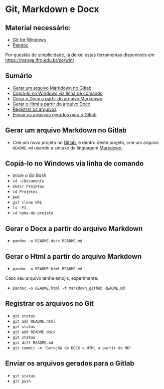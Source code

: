# Git, Markdown e Docx

## Material necessário:
* [Git for Windows](https://git-scm.com/download/win)
* [Pandoc](https://github.com/jgm/pandoc/releases/)

Por questão de simplicidade, já deixei estas ferramentas disponíveis em https://mange.ifrn.edu.br/so/win/

## Sumário
* [Gerar um arquivo Markdown no Gitlab](#gitlab)
* [Copiá-lo no Windows via linha de comando](#git-clone)
* [Gerar o Docx a partir do arquivo Markdown](#md2docx)
* [Gerar o Html a partir do arquivo Docx](#md2html)
* [Registrar os arquivos](#git-commit)
* [Enviar os arquivos gerados para o Gitlab](#git-push)

<a name="gitlab">

## Gerar um arquivo Markdown no Gitlab
* Crie um novo projeto no [Gitlab](https://gitlab.devops.ifrn.edu.br), e dentro deste projeto, crie um arquivo `README.md` usando a sintaxe 
da linguagem [Markdown](http://commonmark.org/help/).

<a name="git-clone">

## Copiá-lo no Windows via linha de comando
* Inicie o *Git Bash*
* `cd ~/Documents`
* `mkdir Projetos`
* `cd Projetos`
* `pwd`
* `git clone URL`
* `ls -F1`
* `cd nome-do-projeto`

<a name="md2docx">

## Gerar o Docx a partir do arquivo Markdown
* `pandoc -o README.docx README.md`

<a name="#md2html">

## Gerar o Html a partir do arquivo Markdown
* `pandoc -o README.html README.md`

Caso seu arquivo tenha emojis, experimente:
* `pandoc -o README.html -f markdown_github README.md`

<a name="git-commit">

## Registrar os arquivos no Git
* `git status`
* `git add README.html`
* `git status`
* `git add README.docx`
* `git status`
* `git diff README.md`
* `git commit -m "Geração de DOCX e HTML a partir do MD"`

<a name="git-push">

## Enviar os arquivos gerados para o Gitlab
* `git status`
* `git push`
